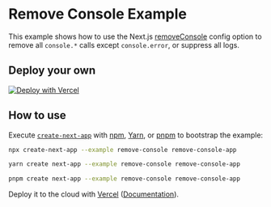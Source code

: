 # Remove Console Example

This example shows how to use the Next.js [removeConsole](https://nextjs.org/docs/architecture/nextjs-compiler#remove-console) config option to remove all `console.*` calls except `console.error`, or suppress all logs.

## Deploy your own

[![Deploy with Vercel](https://vercel.com/button)](https://vercel.com/new/clone?repository-url=https://github.com/vercel/next.js/tree/canary/examples/remove-console&project-name=remove-console&repository-name=remove-console)

## How to use

Execute [`create-next-app`](https://github.com/vercel/next.js/tree/canary/packages/create-next-app) with [npm](https://docs.npmjs.com/cli/init), [Yarn](https://yarnpkg.com/lang/en/docs/cli/create/), or [pnpm](https://pnpm.io) to bootstrap the example:

```bash
npx create-next-app --example remove-console remove-console-app
```

```bash
yarn create next-app --example remove-console remove-console-app
```

```bash
pnpm create next-app --example remove-console remove-console-app
```

Deploy it to the cloud with [Vercel](https://vercel.com/new?utm_source=github&utm_medium=readme&utm_campaign=next-example) ([Documentation](https://nextjs.org/docs/deployment)).
